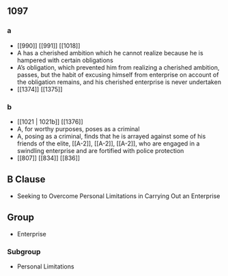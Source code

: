 ## 1097
### a
- [[990]] [[991]] [[1018]] 
- A has a cherished ambition which he cannot realize because he is hampered with certain obligations
- A’s obligation, which prevented him from realizing a cherished ambition, passes, but the habit of excusing himself from enterprise on account of the obligation remains, and his cherished enterprise is never undertaken
- [[1374]] [[1375]] 

### b
- [[1021 | 1021b]] [[1376]] 
- A, for worthy purposes, poses as a criminal
- A, posing as a criminal, finds that he is arrayed against some of his friends of the elite, [[A-2]], [[A-2]], [[A-2]], who are engaged in a swindling enterprise and are fortified with police protection
- [[807]] [[834]] [[836]] 

## B Clause
- Seeking to Overcome Personal Limitations in Carrying Out an Enterprise

## Group
- Enterprise

### Subgroup
- Personal Limitations

